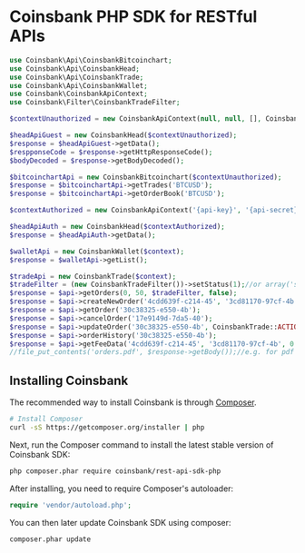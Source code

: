 Coinsbank PHP SDK for RESTful APIs
=======================

```php
use Coinsbank\Api\CoinsbankBitcoinchart;
use Coinsbank\Api\CoinsbankHead;
use Coinsbank\Api\CoinsbankTrade;
use Coinsbank\Api\CoinsbankWallet;
use Coinsbank\CoinsbankApiContext;
use Coinsbank\Filter\CoinsbankTradeFilter;

$contextUnauthorized = new CoinsbankApiContext(null, null, [], CoinsbankApiContext::MODE_SANDBOX);

$headApiGuest = new CoinsbankHead($contextUnauthorized);
$response = $headApiGuest->getData();
$respponseCode = $response->getHttpResponseCode();
$bodyDecoded = $response->getBodyDecoded();

$bitcoinchartApi = new CoinsbankBitcoinchart($contextUnauthorized);
$response = $bitcoinchartApi->getTrades('BTCUSD');
$response = $bitcoinchartApi->getOrderBook('BTCUSD');

$contextAuthorized = new CoinsbankApiContext('{api-key}', '{api-secret}', [], CoinsbankApiContext::MODE_SANDBOX);

$headApiAuth = new CoinsbankHead($contextAuthorized);
$response = $headApiAuth->getData();

$walletApi = new CoinsbankWallet($context);
$response = $walletApi->getList();

$tradeApi = new CoinsbankTrade($context);
$tradeFilter = (new CoinsbankTradeFilter())->setStatus(1);//or array('status' => 1)
$response = $api->getOrders(0, 50, $tradeFilter, false);
$response = $api->createNewOrder('4cdd639f-c214-45', '3cd81170-97cf-4b', 0.001, CoinsbankTrade::COMMISSION_TYPE_FROM, 711.86613, 676.2728, 747.4594);
$response = $api->getOrder('30c38325-e550-4b');
$response = $api->cancelOrder('17e9149d-7da5-40');
$response = $api->updateOrder('30c38325-e550-4b', CoinsbankTrade::ACTION_RESET_SL);
$response = $api->orderHistory('30c38325-e550-4b');
$response = $api->getFeeData('4cdd639f-c214-45', '3cd81170-97cf-4b', 0.001, CoinsbankTrade::COMMISSION_TYPE_FROM, CoinsbankTrade::DIRECTION_BUY, 711.86613, 676.2728, 747.4594);
//file_put_contents('orders.pdf', $response->getBody());//e.g. for pdf export
```

## Installing Coinsbank

The recommended way to install Coinsbank is through
[Composer](http://getcomposer.org).

```bash
# Install Composer
curl -sS https://getcomposer.org/installer | php
```

Next, run the Composer command to install the latest stable version of Coinsbank SDK:

```bash
php composer.phar require coinsbank/rest-api-sdk-php
```

After installing, you need to require Composer's autoloader:

```php
require 'vendor/autoload.php';
```

You can then later update Coinsbank SDK using composer:

 ```bash
composer.phar update
 ```